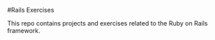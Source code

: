 #Rails Exercises

This repo contains projects and exercises related to the Ruby on Rails framework.


